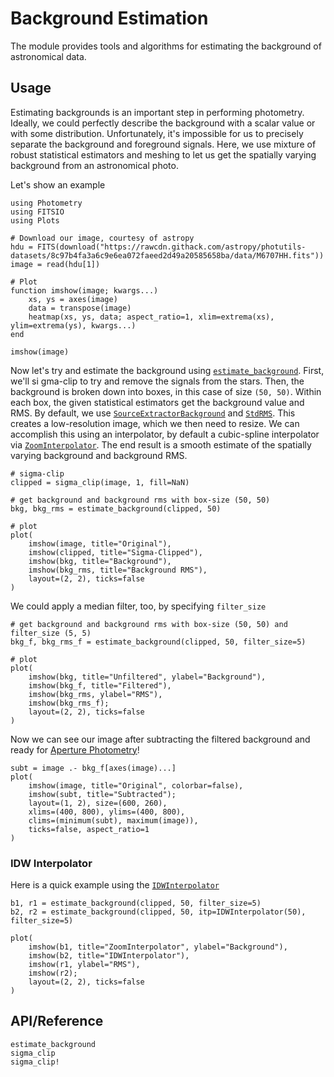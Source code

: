 # Background Estimation

The module provides tools and algorithms for estimating the background of astronomical data.

## Usage

Estimating backgrounds is an important step in performing photometry. Ideally, we could perfectly describe the background with a scalar value or with some distribution. Unfortunately, it's impossible for us to precisely separate the background and foreground signals. Here, we use mixture of robust statistical estimators and meshing to let us get the spatially varying background from an astronomical photo.

Let's show an example

```@example bkg
using Photometry
using FITSIO
using Plots

# Download our image, courtesy of astropy
hdu = FITS(download("https://rawcdn.githack.com/astropy/photutils-datasets/8c97b4fa3a6c9e6ea072faeed2d49a20585658ba/data/M6707HH.fits"))
image = read(hdu[1])

# Plot
function imshow(image; kwargs...)
    xs, ys = axes(image)
    data = transpose(image)
    heatmap(xs, ys, data; aspect_ratio=1, xlim=extrema(xs), ylim=extrema(ys), kwargs...)
end

imshow(image)
```

Now let's try and estimate the background using [`estimate_background`](@ref). First, we'll si
gma-clip to try and remove the signals from the stars. Then, the background is broken down into boxes, in this case of size `(50, 50)`. Within each box, the given statistical estimators get the background value and RMS. By default, we use [`SourceExtractorBackground`](@ref) and [`StdRMS`](@ref). This creates a low-resolution image, which we then need to resize. We can accomplish this using an interpolator, by default a cubic-spline interpolator via [`ZoomInterpolator`](@ref). The end result is a smooth estimate of the spatially varying background and background RMS.

```@example bkg
# sigma-clip
clipped = sigma_clip(image, 1, fill=NaN)

# get background and background rms with box-size (50, 50)
bkg, bkg_rms = estimate_background(clipped, 50)

# plot
plot(
    imshow(image, title="Original"),
    imshow(clipped, title="Sigma-Clipped"),
    imshow(bkg, title="Background"),
    imshow(bkg_rms, title="Background RMS"),
    layout=(2, 2), ticks=false
)
```

We could apply a median filter, too, by specifying `filter_size`

```@example bkg
# get background and background rms with box-size (50, 50) and filter_size (5, 5)
bkg_f, bkg_rms_f = estimate_background(clipped, 50, filter_size=5)

# plot
plot(
    imshow(bkg, title="Unfiltered", ylabel="Background"),
    imshow(bkg_f, title="Filtered"),
    imshow(bkg_rms, ylabel="RMS"),
    imshow(bkg_rms_f);
    layout=(2, 2), ticks=false
)
```

Now we can see our image after subtracting the filtered background and ready for [Aperture Photometry](@ref)!

```@example bkg
subt = image .- bkg_f[axes(image)...]
plot(
    imshow(image, title="Original", colorbar=false),
    imshow(subt, title="Subtracted");
    layout=(1, 2), size=(600, 260),
    xlims=(400, 800), ylims=(400, 800),
    clims=(minimum(subt), maximum(image)),
    ticks=false, aspect_ratio=1
)
```

### IDW Interpolator

Here is a quick example using the [`IDWInterpolator`](@ref)

```@example bkg
b1, r1 = estimate_background(clipped, 50, filter_size=5)
b2, r2 = estimate_background(clipped, 50, itp=IDWInterpolator(50), filter_size=5)

plot(
    imshow(b1, title="ZoomInterpolator", ylabel="Background"),
    imshow(b2, title="IDWInterpolator"),
    imshow(r1, ylabel="RMS"),
    imshow(r2);
    layout=(2, 2), ticks=false
)
```

## API/Reference

```@docs
estimate_background
sigma_clip
sigma_clip!
```
